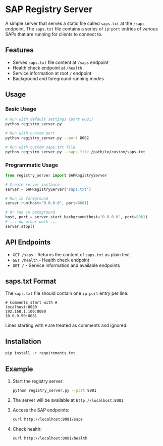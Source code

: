 # SAP Registry Server

A simple server that serves a static file called `saps.txt` at the `/saps` endpoint. The `saps.txt` file contains a series of `ip:port` entries of various SAPs that are running for clients to connect to.

## Features

- Serves `saps.txt` file content at `/saps` endpoint
- Health check endpoint at `/health`
- Service information at root `/` endpoint
- Background and foreground running modes

## Usage

### Basic Usage

```bash
# Run with default settings (port 8081)
python registry_server.py

# Run with custom port
python registry_server.py --port 8082

# Run with custom saps.txt file
python registry_server.py --saps-file /path/to/custom/saps.txt
```

### Programmatic Usage

```python
from registry_server import SAPRegistryServer

# Create server instance
server = SAPRegistryServer("saps.txt")

# Run in foreground
server.run(host="0.0.0.0", port=8081)

# Or run in background
host, port = server.start_background(host="0.0.0.0", port=8081)
# ... do other work ...
server.stop()
```

## API Endpoints

- `GET /saps` - Returns the content of `saps.txt` as plain text
- `GET /health` - Health check endpoint
- `GET /` - Service information and available endpoints

## saps.txt Format

The `saps.txt` file should contain one `ip:port` entry per line:

```
# Comments start with #
localhost:8080
192.168.1.100:8080
10.0.0.50:8081
```

Lines starting with `#` are treated as comments and ignored.

## Installation

```bash
pip install -r requirements.txt
```

## Example

1. Start the registry server:
   ```bash
   python registry_server.py --port 8081
   ```

2. The server will be available at `http://localhost:8081`

3. Access the SAP endpoints:
   ```bash
   curl http://localhost:8081/saps
   ```

4. Check health:
   ```bash
   curl http://localhost:8081/health
   ```
